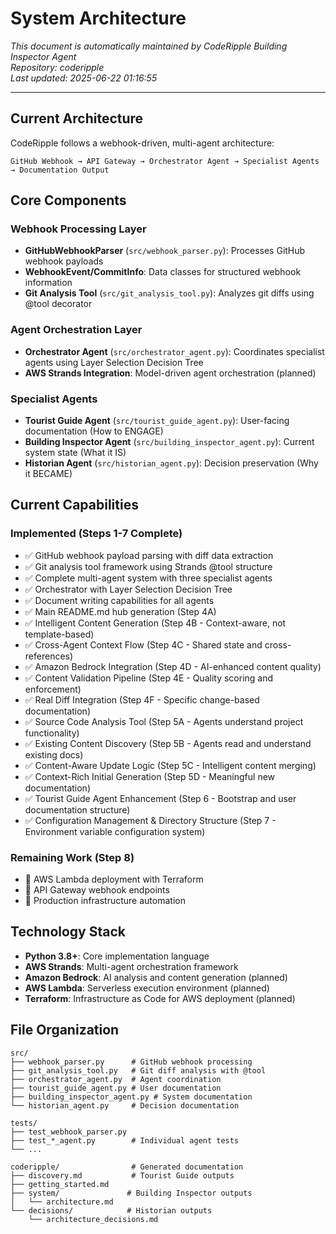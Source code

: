 # System Architecture

*This document is automatically maintained by CodeRipple Building Inspector Agent*  
*Repository: coderipple*  
*Last updated: 2025-06-22 01:16:55*

---

## Current Architecture

CodeRipple follows a webhook-driven, multi-agent architecture:

```
GitHub Webhook → API Gateway → Orchestrator Agent → Specialist Agents → Documentation Output
```

## Core Components

### Webhook Processing Layer
- **GitHubWebhookParser** (`src/webhook_parser.py`): Processes GitHub webhook payloads
- **WebhookEvent/CommitInfo**: Data classes for structured webhook information
- **Git Analysis Tool** (`src/git_analysis_tool.py`): Analyzes git diffs using @tool decorator

### Agent Orchestration Layer  
- **Orchestrator Agent** (`src/orchestrator_agent.py`): Coordinates specialist agents using Layer Selection Decision Tree
- **AWS Strands Integration**: Model-driven agent orchestration (planned)

### Specialist Agents
- **Tourist Guide Agent** (`src/tourist_guide_agent.py`): User-facing documentation (How to ENGAGE)
- **Building Inspector Agent** (`src/building_inspector_agent.py`): Current system state (What it IS)  
- **Historian Agent** (`src/historian_agent.py`): Decision preservation (Why it BECAME)

## Current Capabilities

### Implemented (Steps 1-7 Complete)
- ✅ GitHub webhook payload parsing with diff data extraction
- ✅ Git analysis tool framework using Strands @tool structure
- ✅ Complete multi-agent system with three specialist agents
- ✅ Orchestrator with Layer Selection Decision Tree
- ✅ Document writing capabilities for all agents
- ✅ Main README.md hub generation (Step 4A)
- ✅ Intelligent Content Generation (Step 4B - Context-aware, not template-based)
- ✅ Cross-Agent Context Flow (Step 4C - Shared state and cross-references)
- ✅ Amazon Bedrock Integration (Step 4D - AI-enhanced content quality)
- ✅ Content Validation Pipeline (Step 4E - Quality scoring and enforcement)
- ✅ Real Diff Integration (Step 4F - Specific change-based documentation)
- ✅ Source Code Analysis Tool (Step 5A - Agents understand project functionality)
- ✅ Existing Content Discovery (Step 5B - Agents read and understand existing docs)
- ✅ Content-Aware Update Logic (Step 5C - Intelligent content merging)
- ✅ Context-Rich Initial Generation (Step 5D - Meaningful new documentation)
- ✅ Tourist Guide Agent Enhancement (Step 6 - Bootstrap and user documentation structure)
- ✅ Configuration Management & Directory Structure (Step 7 - Environment variable configuration system)

### Remaining Work (Step 8)
- 📅 AWS Lambda deployment with Terraform
- 📅 API Gateway webhook endpoints
- 📅 Production infrastructure automation

## Technology Stack

- **Python 3.8+**: Core implementation language
- **AWS Strands**: Multi-agent orchestration framework
- **Amazon Bedrock**: AI analysis and content generation (planned)
- **AWS Lambda**: Serverless execution environment (planned)
- **Terraform**: Infrastructure as Code for AWS deployment (planned)

## File Organization

```
src/
├── webhook_parser.py      # GitHub webhook processing
├── git_analysis_tool.py   # Git diff analysis with @tool
├── orchestrator_agent.py  # Agent coordination
├── tourist_guide_agent.py # User documentation
├── building_inspector_agent.py # System documentation  
└── historian_agent.py     # Decision documentation

tests/
├── test_webhook_parser.py
├── test_*_agent.py        # Individual agent tests
└── ...

coderipple/                # Generated documentation
├── discovery.md           # Tourist Guide outputs
├── getting_started.md
├── system/               # Building Inspector outputs  
│   └── architecture.md
└── decisions/            # Historian outputs
    └── architecture_decisions.md
```
